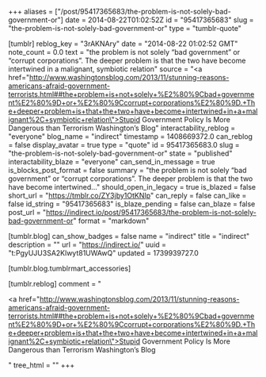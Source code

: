 +++
aliases = ["/post/95417365683/the-problem-is-not-solely-bad-government-or"]
date = 2014-08-22T01:02:52Z
id = "95417365683"
slug = "the-problem-is-not-solely-bad-government-or"
type = "tumblr-quote"

[tumblr]
reblog_key = "3rAKNAry"
date = "2014-08-22 01:02:52 GMT"
note_count = 0.0
text = "the problem is not solely “bad government” or “corrupt corporations”. The deeper problem is that the two have become intertwined in a malignant, symbiotic relation"
source = "<a href=\"http://www.washingtonsblog.com/2013/11/stunning-reasons-americans-afraid-government-terrorists.html##the+problem+is+not+solely+%E2%80%9Cbad+government%E2%80%9D+or+%E2%80%9Ccorrupt+corporations%E2%80%9D.+The+deeper+problem+is+that+the+two+have+become+intertwined+in+a+malignant%2C+symbiotic+relation\">Stupid Government Policy Is More Dangerous than Terrorism Washington&rsquo;s Blog</a>"
interactability_reblog = "everyone"
blog_name = "indirect"
timestamp = 1408669372.0
can_reblog = false
display_avatar = true
type = "quote"
id = 95417365683.0
slug = "the-problem-is-not-solely-bad-government-or"
state = "published"
interactability_blaze = "everyone"
can_send_in_message = true
is_blocks_post_format = false
summary = "the problem is not solely “bad government” or “corrupt corporations”. The deeper problem is that the two have become intertwined..."
should_open_in_legacy = true
is_blazed = false
short_url = "https://tmblr.co/ZY3jby1OtKNIp"
can_reply = false
can_like = false
id_string = "95417365683"
is_blaze_pending = false
can_blaze = false
post_url = "https://indirect.io/post/95417365683/the-problem-is-not-solely-bad-government-or"
format = "markdown"

[tumblr.blog]
can_show_badges = false
name = "indirect"
title = "indirect"
description = ""
url = "https://indirect.io/"
uuid = "t:PgyUJU3SA2Klwyt81UWAwQ"
updated = 1739939727.0

[tumblr.blog.tumblrmart_accessories]

[tumblr.reblog]
comment = "<p><a href=\"http://www.washingtonsblog.com/2013/11/stunning-reasons-americans-afraid-government-terrorists.html##the+problem+is+not+solely+%E2%80%9Cbad+government%E2%80%9D+or+%E2%80%9Ccorrupt+corporations%E2%80%9D.+The+deeper+problem+is+that+the+two+have+become+intertwined+in+a+malignant%2C+symbiotic+relation\">Stupid Government Policy Is More Dangerous than Terrorism Washington’s Blog</a></p>"
tree_html = ""
+++
